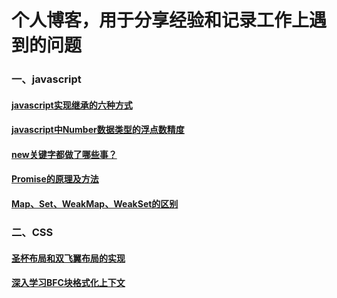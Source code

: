 # 个人博客，用于分享经验和记录工作上遇到的问题

### 一、javascript
#### [javascript实现继承的六种方式](https://github.com/daytoywhy/cxx-blog/issues/1)
#### [javascript中Number数据类型的浮点数精度](https://github.com/daytoywhy/cxx-blog/issues/2)
#### [new关键字都做了哪些事？](https://github.com/daytoywhy/cxx-blog/issues/3)
#### [Promise的原理及方法](https://github.com/daytoywhy/cxx-blog/issues/4)
#### [Map、Set、WeakMap、WeakSet的区别](https://github.com/daytoywhy/cxx-blog/issues/6)


### 二、CSS
#### [圣杯布局和双飞翼布局的实现](https://github.com/daytoywhy/cxx-blog/issues/5)
#### [深入学习BFC块格式化上下文](https://github.com/daytoywhy/cxx-blog/issues/5)
